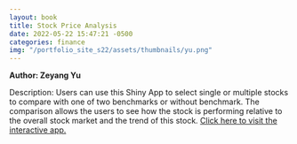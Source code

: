 ```yaml
---
layout: book
title: Stock Price Analysis
date: 2022-05-22 15:47:21 -0500
categories: finance
img: "/portfolio_site_s22/assets/thumbnails/yu.png"
---
```


<b>Author: Zeyang Yu</b>

Description: Users can use this Shiny App to select single or multiple stocks to
compare  with one of two benchmarks or without benchmark. The comparison allows
the users to see how  the stock is performing relative to the overall stock
market and the trend of this stock. <a href="https://data-viz.it.wisc.edu/content/a91302c7-e69e-494f-8403-c89d6bccc49a">Click here to visit the interactive app.</a>

[jekyll-docs]: https://jekyllrb.com/docs/home
[jekyll-gh]:   https://github.com/jekyll/jekyll
[jekyll-talk]: https://talk.jekyllrb.com/
